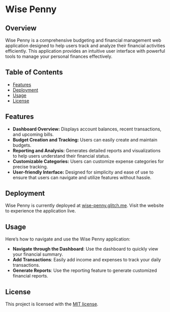 # Wise Penny

## Overview
Wise Penny is a comprehensive budgeting and financial management web application designed to help users track and analyze their financial activities efficiently. This application provides an intuitive user interface with powerful tools to manage your personal finances effectively.

## Table of Contents
- [Features](#features)
- [Deployment](#deployment)
- [Usage](#usage)
- [License](#license)

## Features
- **Dashboard Overview:** Displays account balances, recent transactions, and upcoming bills.
- **Budget Creation and Tracking:** Users can easily create and maintain budgets.
- **Reporting and Analysis:** Generates detailed reports and visualizations to help users understand their financial status.
- **Customizable Categories:** Users can customize expense categories for precise tracking.
- **User-friendly Interface:** Designed for simplicity and ease of use to ensure that users can navigate and utilize features without hassle.

## Deployment
Wise Penny is currently deployed at [wise-penny.glitch.me](https://wise-penny.glitch.me). Visit the website to experience the application live.

## Usage 
Here’s how to navigate and use the Wise Penny application:

+ **Navigate through the Dashboard**: Use the dashboard to quickly view your financial summary.
+ **Add Transactions**: Easily add income and expenses to track your daily transactions.
+ **Generate Reports**: Use the reporting feature to generate customized financial reports.

## License

This project is licensed with the [MIT license](LICENSE).
